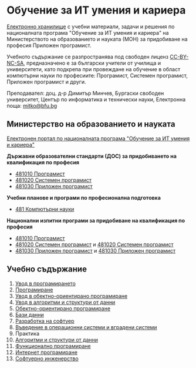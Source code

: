 # Обучение за ИТ умения и кариера 
[Електронно хранилище](https://github.com/dimitarminchev/ITCareer/) с учебни материали, задачи и решения по националната програма "Обучение за ИТ умения и кариера" на Министерството на образованието и науката (МОН) за придобиване на професия Приложен програмист. 

Учебното съдържание се разпространява под свободен лиценз [CC-BY-NC-SA](LICENSE.md), предназначено e за български учители от училища и университети, като подкрепа при провеждане на обучение в област компютърни науки по професиите: Програмист, Системен програмист, Приложен програмист и други.

Преподавател: доц. д-р Димитър Минчев, Бургаски свободен университет, Център по информатика и технически науки, Eлектронна поща: [mitko@bfu.bg](mitko@bfu.bg)

## Министерство на образованието и науката
[Електронен портал по националната програма "Обучение за ИТ умения и кариера"](https://it-kariera.mon.bg/e-learning/)

**Държавни образователни стандарти (ДОС) за придобиването на квалификация по професия**
- [481010 Програмист](https://mon.bg/upload/20762/dos_481010.pdf) 
- [481020 Системен програмист](https://mon.bg/upload/18055/dos_481020_SystemenProgramist.pdf)
- [481030 Приложен програмист](https://mon.bg/upload/14210/dos_481030.pdf)

**Учебни планове и програми по професионална подготовка**
- [481 Компютърни науки](https://mon.bg/upload/23951/481-2020.zip)

**Национални изпитни програми за придобиване на квалификация по професия**
- [481010 Програмист](https://mon.bg/upload/25470/nip_programist_010321.pdf)
- [481020 Системен програмист](https://mon.bg/upload/28773/nip_4810201-3spk_251121.pdf) и [481020 Системен програмист](https://mon.bg/upload/3442/nip_4810201_IIIst.pdf)
- [481030 Приложен програмист](https://mon.bg/upload/28774/nip_4810301-3spk_251121.pdf) и [481030 Приложен програмист](https://mon.bg/upload/22383/NIP_481030-2020.pdf)

## Учебно съдържание
1. [Увод в програмирането](01.%20Увод%20в%20програмирането)
2. [Програмиране](02.%20Програмиране)
3. [Увод в обектно-ориентирано програмиране](03.%20Увод%20в%20обектно-ориентирано%20програмиране)
4. [Увод в алгоритми и структури от данни](04.%20Увод%20в%20алгоритми%20и%20структури%20от%20данни)
5. [Обектно-ориентирано програмиране](05.%20Обектно-ориентирано%20програмиране)
6. [Бази данни](06.%20Databases)
7. [Разработка на софтуер](07.%20Software%20Development)
8. [Въведение в операционни системи и вградени системи](08.%20OS%20and%20Embeded%20OS%20Intro)
9. Практика
10. [Алгоритми и структури от данни](10.%20Algorithms%20and%20Data%20Structures)
11. [Функционално програмиране](11.%20Functional%20Programming)
12. [Интернет програмиране](12.%20Internet%20Programming)
13. [Софтуерно инженерство](13.%20Software%20Engineering)